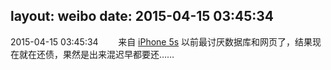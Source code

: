 layout: weibo
date: 2015-04-15 03:45:34
---
2015-04-15 03:45:34  &nbsp;&nbsp;&nbsp;&nbsp;&nbsp;&nbsp; 来自 <a href="sinaweibo://customweibosource" rel="nofollow">iPhone 5s</a>
以前最讨厌数据库和网页了，结果现在就在还债，果然是出来混迟早都要还…… ​​​
